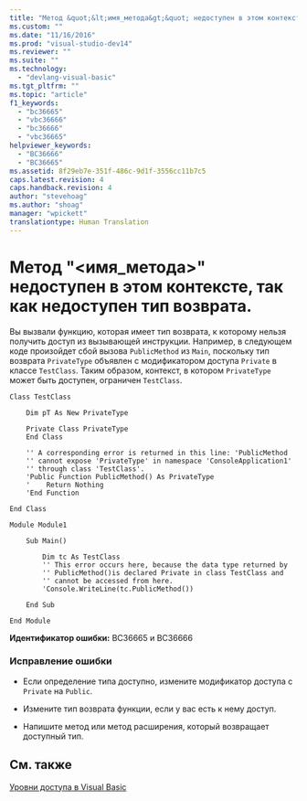 ```yaml
---
title: "Метод &quot;&lt;имя_метода&gt;&quot; недоступен в этом контексте, так как недоступен тип возврата. | Microsoft Docs"
ms.custom: ""
ms.date: "11/16/2016"
ms.prod: "visual-studio-dev14"
ms.reviewer: ""
ms.suite: ""
ms.technology: 
  - "devlang-visual-basic"
ms.tgt_pltfrm: ""
ms.topic: "article"
f1_keywords: 
  - "bc36665"
  - "vbc36666"
  - "bc36666"
  - "vbc36665"
helpviewer_keywords: 
  - "BC36666"
  - "BC36665"
ms.assetid: 8f29eb7e-351f-486c-9d1f-3556cc11b7c5
caps.latest.revision: 4
caps.handback.revision: 4
author: "stevehoag"
ms.author: "shoag"
manager: "wpickett"
translationtype: Human Translation
---
```

# Метод &quot;&lt;имя_метода&gt;&quot; недоступен в этом контексте, так как недоступен тип возврата.
Вы вызвали функцию, которая имеет тип возврата, к которому нельзя получить доступ из вызывающей инструкции. Например, в следующем коде произойдет сбой вызова `PublicMethod` из `Main`, поскольку тип возврата `PrivateType` объявлен с модификатором доступа `Private` в классе `TestClass`. Таким образом, контекст, в котором `PrivateType` может быть доступен, ограничен `TestClass`.  
  
```vb#  
Class TestClass  
  
    Dim pT As New PrivateType  
  
    Private Class PrivateType  
    End Class  
  
    '' A corresponding error is returned in this line: 'PublicMethod   
    '' cannot expose 'PrivateType' in namespace 'ConsoleApplication1'   
    '' through class 'TestClass'.  
    'Public Function PublicMethod() As PrivateType  
    '    Return Nothing  
    'End Function  
  
End Class  
  
Module Module1  
  
    Sub Main()  
  
        Dim tc As TestClass  
        '' This error occurs here, because the data type returned by   
        '' PublicMethod()is declared Private in class TestClass and   
        '' cannot be accessed from here.  
        'Console.WriteLine(tc.PublicMethod())  
  
    End Sub  
  
End Module  
```  
  
 **Идентификатор ошибки:** BC36665 и BC36666  
  
### Исправление ошибки  
  
-   Если определение типа доступно, измените модификатор доступа с `Private` на `Public`.  
  
-   Измените тип возврата функции, если у вас есть к нему доступ.  
  
-   Напишите метод или метод расширения, который возвращает доступный тип.  
  
## См. также  
 [Уровни доступа в Visual Basic](../../visual-basic/programming-guide/language-features/declared-elements/access-levels.md)